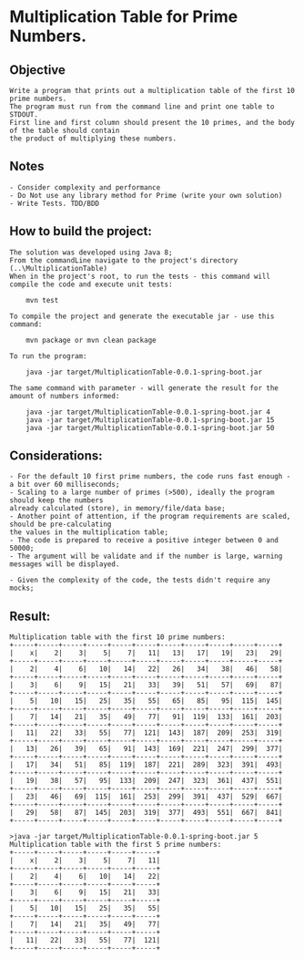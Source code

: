 # Multiplication Table for Prime Numbers.

## Objective

	Write a program that prints out a multiplication table of the first 10 prime numbers.
	The program must run from the command line and print one table to STDOUT.
	First line and first column should present the 10 primes, and the body of the table should contain 
	the product of multiplying these numbers.

## Notes

	- Consider complexity and performance
	- Do Not use any library method for Prime (write your own solution)
	- Write Tests. TDD/BDD

## How to build the project:

    The solution was developed using Java 8;
    From the commandLine navigate to the project's directory (..\MultiplicationTable)
    When in the project's root, to run the tests - this command will compile the code and execute unit tests:

        mvn test

    To compile the project and generate the executable jar - use this command:

        mvn package or mvn clean package

    To run the program:

        java -jar target/MultiplicationTable-0.0.1-spring-boot.jar

    The same command with parameter - will generate the result for the amount of numbers informed:

        java -jar target/MultiplicationTable-0.0.1-spring-boot.jar 4
        java -jar target/MultiplicationTable-0.0.1-spring-boot.jar 15
        java -jar target/MultiplicationTable-0.0.1-spring-boot.jar 50
		
## Considerations:

    - For the default 10 first prime numbers, the code runs fast enough - a bit over 60 milliseconds;
    - Scaling to a large number of primes (>500), ideally the program should keep the numbers 
	already calculated (store), in memory/file/data base;
    - Another point of attention, if the program requirements are scaled, should be pre-calculating 
	the values in the multiplication table;
    - The code is prepared to receive a positive integer between 0 and 50000;
    - The argument will be validate and if the number is large, warning messages will be displayed.

    - Given the complexity of the code, the tests didn't require any mocks;

## Result:

	Multiplication table with the first 10 prime numbers:
	+-----+-----+-----+-----+-----+-----+-----+-----+-----+-----+-----+
	|    x|    2|    3|    5|    7|   11|   13|   17|   19|   23|   29|
	+-----+-----+-----+-----+-----+-----+-----+-----+-----+-----+-----+
	|    2|    4|    6|   10|   14|   22|   26|   34|   38|   46|   58|
	+-----+-----+-----+-----+-----+-----+-----+-----+-----+-----+-----+
	|    3|    6|    9|   15|   21|   33|   39|   51|   57|   69|   87|
	+-----+-----+-----+-----+-----+-----+-----+-----+-----+-----+-----+
	|    5|   10|   15|   25|   35|   55|   65|   85|   95|  115|  145|
	+-----+-----+-----+-----+-----+-----+-----+-----+-----+-----+-----+
	|    7|   14|   21|   35|   49|   77|   91|  119|  133|  161|  203|
	+-----+-----+-----+-----+-----+-----+-----+-----+-----+-----+-----+
	|   11|   22|   33|   55|   77|  121|  143|  187|  209|  253|  319|
	+-----+-----+-----+-----+-----+-----+-----+-----+-----+-----+-----+
	|   13|   26|   39|   65|   91|  143|  169|  221|  247|  299|  377|
	+-----+-----+-----+-----+-----+-----+-----+-----+-----+-----+-----+
	|   17|   34|   51|   85|  119|  187|  221|  289|  323|  391|  493|
	+-----+-----+-----+-----+-----+-----+-----+-----+-----+-----+-----+
	|   19|   38|   57|   95|  133|  209|  247|  323|  361|  437|  551|
	+-----+-----+-----+-----+-----+-----+-----+-----+-----+-----+-----+
	|   23|   46|   69|  115|  161|  253|  299|  391|  437|  529|  667|
	+-----+-----+-----+-----+-----+-----+-----+-----+-----+-----+-----+
	|   29|   58|   87|  145|  203|  319|  377|  493|  551|  667|  841|
	+-----+-----+-----+-----+-----+-----+-----+-----+-----+-----+-----+

	>java -jar target/MultiplicationTable-0.0.1-spring-boot.jar 5
	Multiplication table with the first 5 prime numbers:
	+-----+-----+-----+-----+-----+-----+
	|    x|    2|    3|    5|    7|   11|
	+-----+-----+-----+-----+-----+-----+
	|    2|    4|    6|   10|   14|   22|
	+-----+-----+-----+-----+-----+-----+
	|    3|    6|    9|   15|   21|   33|
	+-----+-----+-----+-----+-----+-----+
	|    5|   10|   15|   25|   35|   55|
	+-----+-----+-----+-----+-----+-----+
	|    7|   14|   21|   35|   49|   77|
	+-----+-----+-----+-----+-----+-----+
	|   11|   22|   33|   55|   77|  121|
	+-----+-----+-----+-----+-----+-----+
